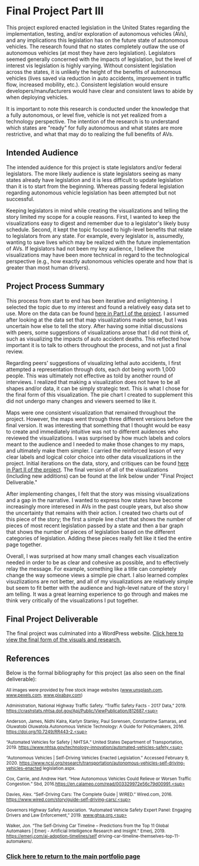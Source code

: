 # **Final Project Part III**
This project explored enacted legislation in the United States regarding the implementation, testing, and/or exploration of autonomous vehicles (AVs), and any implications this legislation has on the future state of autonomous vehicles. The research found that no states completely outlaw the use of autonomous vehicles (at most they have zero legislation). Legislators seemed generally concerned with the impacts of legislation, but the level of interest vis legislation is highly varying. Without consistent legislation across the states, it is unlikely the height of the benefits of autonomous vehicles (lives saved via reduction in auto accidents, improvement in traffic flow,  increased mobility, etc.). Consistent legislation would ensure developers/manufacturers would have clear and consistent laws to abide by when deploying vehicles.

It is important to note this research is conducted under the knowledge that a fully autonomous, or level five, vehicle is not yet realized from a technology perspective. The intention of the research is to understand which states are "ready" for fully autonomous and what states are more restrictive, and what that may do to realizing the full benefits of AVs.

## **Intended Audience** 
The intended auidence for this project is state legislators and/or federal legislators. The more likely audience is state legislators seeing as many states already have legislation and it is less difficult to update legislation than it is to start from the beginning. Whereas passing federal legislation regarding autonomous vehicle legislation has been attempted but not successful. 

Keeping legislators in mind while creating the visualizations and telling the story limited my scope for a couple reasons. First, I wanted to keep the visualizations easy to digest and remember due to a legislator's likely busy schedule. Second, it kept the topic focused to high-level benefits that relate to legislators from any state. For example, every legislator is, assumedly, wanting to save lives which may be realized with the future implementation of AVs. If legislators had not been my key audience, I believe the visualizations may have been more technical in regard to the technological perspective (e.g., how exactly autonomous vehicles operate and how that is greater than most human drivers).

## **Project Process Summary** 
This process from start to end has been iterative and enlightening. I selected the topic due to my interest and found a relatively easy data set to use. More on the data can be found [here in Part I of the project](/FinalProject_PartI.md). I assumed after looking at the data set that map visualizations made sense, but I was uncertain how else to tell the story. After having some initial discussions with peers, some suggestions of visualizations arose that I did not think of, such as visualizing the impacts of auto accident deaths. This reflected how important it is to talk to others throughout the process, and not just a final review.

Regarding peers' suggestions of visualizing lethal auto accidents, I first attempted a representation through dots, each dot being worth 1,000 people. This was ultimately not effective as told by another round of interviews. I realized that making a visualization does not have to be all shapes and/or data, it can be simply strategic text. This is what I chose for the final form of this visualization. The pie chart I created to supplement this did not undergo many changes and viewers seemed to like it. 

Maps were one consistent visualization that remained throughout the project. However, the maps went through three different versions before the final version. It was interesting that something that I thought would be easy to create and immediately intuitive was not to different auidences who reviewed the visualizations. I was surprised by how much labels and colors meant to the audience and I needed to make those changes to my maps, and ultimately make them simpler. I carried the reinforced lesson of very clear labels and logical color choice into other data visualizations in the project. Initial iterations on the data, story, and critiques can be found [here in Part II of the project](/FinalProject_PartII.md). The final version of all of the visualizations (including new additions) can be found at the link below under "Final Project Deliverable."

After implementing changes, I felt that the story was missing visualizations and a gap in the narrative. I wanted to express how states have become increasingly more interesed in AVs in the past couple years, but also show the uncertainty that remains with their action. I created two charts out of this piece of the story; the first a simple line chart that shows the number of pieces of most recent legislation passed by a state and then a bar graph that shows the number of pieces of legislation based on the different categories of legislation. Adding these pieces really felt like it tied the entire page together.

Overall, I was surprised at how many small changes each visualization needed in order to be as clear and cohesive as possible, and to effectively relay the message. For example, something like a title can completely change the way someone views a simple pie chart. I also learned complex visuzlizations are not better, and all of my visualizations are relatively simple but seem to fit better with the audience and high-level nature of the story I am telling. It was a great learning experience to go through and makes me think very critically of the visualizations I put together.

## **Final Project Deliverable** 
The final project was culminated into a WordPress website. [Click here to view the final form of the visuals and research.](https://tburandt94870.wordpress.com/)

## **References**
Below is the formal bibliography for this project (as also seen on the final deliverable):

<sup>All images were provided by free stock image websites (www.unsplash.com, www.pexels.com, www.pixabay.com)<sup>

<sup>Administration, National Highway Traffic Safety. “Traffic Safety Facts - 2017 Data,” 2019.  https://crashstats.nhtsa.dot.gov/Api/Public/ViewPublication/812687.<sup>

<sup>Anderson, James, Nidhi Kalra, Karlyn Stanley, Paul Sorensen, Constantine Samaras, and Oluwatobi Oluwatola.Autonomous Vehicle Technology: A Guide for Policymakers, 2016. https://doi.org/10.7249/RR443-2.<sup>

<sup>“Automated Vehicles for Safety | NHTSA.” United States Department of Transportation, 2019.
  https://www.nhtsa.gov/technology-innovation/automated-vehicles-safety.<sup>

<sup>“Autonomous Vehicles | Self-Driving Vehicles Enacted Legislation.” Accessed February 9, 2020.
  https://www.ncsl.org/research/transportation/autonomous-vehicles-self-driving-vehicles-enacted
  legislation.aspx.<sup>

<sup>Cox, Carrie, and Andrew Hart. “How Autonomous Vehicles Could Relieve or Worsen Traffic Congestion.” Sbd, 2016.https://en.calameo.com/read/003329972e56c79d00991.<sup>

<sup>Davies, Alex. “Self-Driving Cars: The Complete Guide | WIRED.” Wired.com, 2016.
  https://www.wired.com/story/guide-self-driving-cars/.<sup>

<sup>Governors Highway Safety Association. “Automated Vehicle Safety Expert Panel: Engaging Drivers and Law
  Enforcement,” 2019. www.ghsa.org.<sup>

<sup>Walker, Jon. “The Self-Driving Car Timeline – Predictions from the Top 11 Global Automakers | Emerj -
  Artificial Intelligence Research and Insight.” Emerj, 2019. https://emerj.com/ai-adoption-timelines/self
  driving-car-timeline-themselves-top-11-automakers/.<sup>



### [Click here to return to the main portfolio page](https://tburandt01.github.io/Burandt_Portfolio/)

